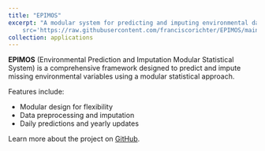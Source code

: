 ```yaml
---
title: "EPIMOS"
excerpt: "A modular system for predicting and imputing environmental data  <br /><img
    src='https://raw.githubusercontent.com/franciscorichter/EPIMOS/main/logo.png' style='width: 500px; height: 500px;border-radius: 50%;'>"
collection: applications
---
```


**EPIMOS** (Environmental Prediction and Imputation Modular Statistical System) is a comprehensive framework designed to
predict and impute missing environmental variables using a modular statistical approach.

Features include:
- Modular design for flexibility
- Data preprocessing and imputation
- Daily predictions and yearly updates

Learn more about the project on [GitHub](https://github.com/franciscorichter/EPIMOS).